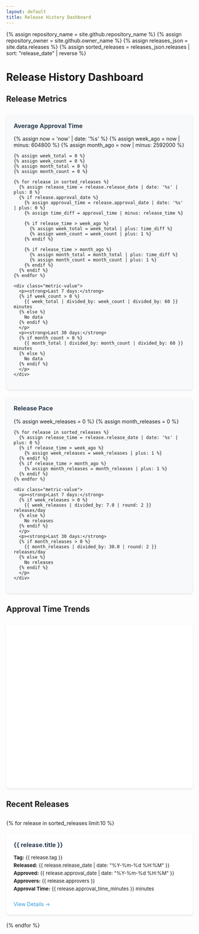 ```yaml
---
layout: default
title: Release History Dashboard
---
```


{% assign repository_name = site.github.repository_name %}
{% assign repository_owner = site.github.owner_name %}
{% assign releases_json = site.data.releases %}
{% assign sorted_releases = releases_json.releases | sort: "release_date" | reverse %}

# Release History Dashboard

## Release Metrics

<div class="metrics-grid">
  <div class="metric-card">
    <h3>Average Approval Time</h3>
    {% assign now = 'now' | date: '%s' %}
    {% assign week_ago = now | minus: 604800 %}
    {% assign month_ago = now | minus: 2592000 %}
    
    {% assign week_total = 0 %}
    {% assign week_count = 0 %}
    {% assign month_total = 0 %}
    {% assign month_count = 0 %}
    
    {% for release in sorted_releases %}
      {% assign release_time = release.release_date | date: '%s' | plus: 0 %}
      {% if release.approval_date %}
        {% assign approval_time = release.approval_date | date: '%s' | plus: 0 %}
        {% assign time_diff = approval_time | minus: release_time %}
        
        {% if release_time > week_ago %}
          {% assign week_total = week_total | plus: time_diff %}
          {% assign week_count = week_count | plus: 1 %}
        {% endif %}
        
        {% if release_time > month_ago %}
          {% assign month_total = month_total | plus: time_diff %}
          {% assign month_count = month_count | plus: 1 %}
        {% endif %}
      {% endif %}
    {% endfor %}
    
    <div class="metric-value">
      <p><strong>Last 7 days:</strong> 
      {% if week_count > 0 %}
        {{ week_total | divided_by: week_count | divided_by: 60 }} minutes
      {% else %}
        No data
      {% endif %}
      </p>
      <p><strong>Last 30 days:</strong> 
      {% if month_count > 0 %}
        {{ month_total | divided_by: month_count | divided_by: 60 }} minutes
      {% else %}
        No data
      {% endif %}
      </p>
    </div>
  </div>

  <div class="metric-card">
    <h3>Release Pace</h3>
    {% assign week_releases = 0 %}
    {% assign month_releases = 0 %}
    
    {% for release in sorted_releases %}
      {% assign release_time = release.release_date | date: '%s' | plus: 0 %}
      {% if release_time > week_ago %}
        {% assign week_releases = week_releases | plus: 1 %}
      {% endif %}
      {% if release_time > month_ago %}
        {% assign month_releases = month_releases | plus: 1 %}
      {% endif %}
    {% endfor %}
    
    <div class="metric-value">
      <p><strong>Last 7 days:</strong> 
      {% if week_releases > 0 %}
        {{ week_releases | divided_by: 7.0 | round: 2 }} releases/day
      {% else %}
        No releases
      {% endif %}
      </p>
      <p><strong>Last 30 days:</strong> 
      {% if month_releases > 0 %}
        {{ month_releases | divided_by: 30.0 | round: 2 }} releases/day
      {% else %}
        No releases
      {% endif %}
      </p>
    </div>
  </div>
</div>

## Approval Time Trends

<div id="approval-chart"></div>

## Recent Releases

<div class="releases-grid">
{% for release in sorted_releases limit:10 %}
  <div class="release-card">
    <h3>{{ release.title }}</h3>
    <div class="release-meta">
      <p><strong>Tag:</strong> {{ release.tag }}</p>
      <p><strong>Released:</strong> {{ release.release_date | date: "%Y-%m-%d %H:%M" }}</p>
      <p><strong>Approved:</strong> {{ release.approval_date | date: "%Y-%m-%d %H:%M" }}</p>
      <p><strong>Approvers:</strong> {{ release.approvers }}</p>
      <p><strong>Approval Time:</strong> {{ release.approval_time_minutes }} minutes</p>
    </div>
    <a href="https://github.com/{{ repository_owner }}/{{ repository_name }}/releases/tag/{{ release.tag }}" class="release-link">View Details →</a>
  </div>
{% endfor %}
</div>

<style>
.metrics-grid {
  display: grid;
  grid-template-columns: repeat(auto-fit, minmax(300px, 1fr));
  gap: 20px;
  margin: 30px 0;
}

.metric-card {
  background: #f8f9fa;
  border-radius: 8px;
  padding: 20px;
  box-shadow: 0 2px 4px rgba(0,0,0,0.1);
}

.metric-card h3 {
  margin-top: 0;
  color: #2c3e50;
}

.metric-value {
  font-size: 1.1em;
  margin-top: 15px;
}

.releases-grid {
  display: grid;
  grid-template-columns: repeat(auto-fit, minmax(300px, 1fr));
  gap: 20px;
  margin: 30px 0;
}

.release-card {
  background: white;
  border-radius: 8px;
  padding: 20px;
  box-shadow: 0 2px 4px rgba(0,0,0,0.1);
  transition: transform 0.2s;
}

.release-card:hover {
  transform: translateY(-2px);
}

.release-card h3 {
  margin-top: 0;
  color: #2c3e50;
}

.release-meta {
  margin: 15px 0;
  font-size: 0.95em;
}

.release-meta p {
  margin: 5px 0;
}

.pending {
  color: #e67e22;
  font-weight: bold;
}

.release-link {
  display: inline-block;
  margin-top: 10px;
  color: #3498db;
  text-decoration: none;
}

.release-link:hover {
  text-decoration: underline;
}

#approval-chart {
  margin: 30px 0;
  height: 400px;
  background: white;
  border-radius: 8px;
  padding: 20px;
  box-shadow: 0 2px 4px rgba(0,0,0,0.1);
}
</style>

<link rel="stylesheet" href="{{ site.baseurl }}/assets/css/style.css">
<script src="{{ site.baseurl }}/assets/js/scale.fix.js"></script>
<script src="https://cdn.plot.ly/plotly-latest.min.js"></script>
<script>
document.addEventListener('DOMContentLoaded', function() {
    var releases = [
        {% for release in sorted_releases %}
        {% if release.approval_date %}
        {
            name: "{{ release.tag }}",
            releaseDate: new Date("{{ release.release_date }}"),
            approvalDate: new Date("{{ release.approval_date }}"),
            approvers: "{{ release.approvers }}"
        },
        {% endif %}
        {% endfor %}
    ];

    if (releases.length > 0) {
        var data = [{
            x: releases.map(r => r.name),
            y: releases.map(r => (new Date(r.approvalDate) - new Date(r.releaseDate)) / (1000 * 60)),
            text: releases.map(r => `Approved by: ${r.approvers}`),
            type: 'bar',
            marker: {
                color: '#3498db',
                opacity: 0.8
            }
        }];

        var layout = {
            title: 'Release Approval Times',
            paper_bgcolor: 'rgba(0,0,0,0)',
            plot_bgcolor: 'rgba(0,0,0,0)',
            xaxis: {
                title: 'Release Tag',
                tickangle: -45,
                gridcolor: '#eee'
            },
            yaxis: {
                title: 'Time to Approval (minutes)',
                gridcolor: '#eee'
            },
            hovermode: 'closest',
            margin: {
                l: 60,
                r: 20,
                t: 40,
                b: 80
            }
        };

        var config = {
            responsive: true
        };

        Plotly.newPlot('approval-chart', data, layout, config);
    } else {
        document.getElementById('approval-chart').innerHTML = '<p style="text-align: center; padding: 20px;">No approval data available</p>';
    }
});</script> 